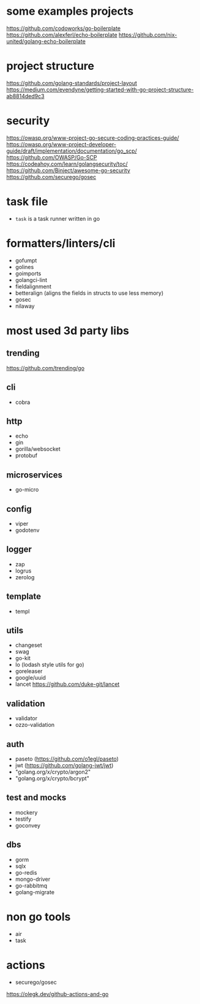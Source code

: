 # some examples projects

<https://github.com/codoworks/go-boilerplate>
<https://github.com/alexferl/echo-boilerplate>
<https://github.com/nix-united/golang-echo-boilerplate>

# project structure

<https://github.com/golang-standards/project-layout>
<https://medium.com/evendyne/getting-started-with-go-project-structure-ab8814ded9c3>

# security

<https://owasp.org/www-project-go-secure-coding-practices-guide/>
<https://owasp.org/www-project-developer-guide/draft/implementation/documentation/go_scp/>
<https://github.com/OWASP/Go-SCP>
<https://codeahoy.com/learn/golangsecurity/toc/>
<https://github.com/Binject/awesome-go-security>
<https://github.com/securego/gosec>

# task file

- `task` is a task runner written in go

# formatters/linters/cli

- gofumpt
- golines
- goimports
- golangci-lint
- fieldalignment
- betteralign (aligns the fields in structs to use less memory)
- gosec
- nilaway

# most used 3d party libs

## trending

<https://github.com/trending/go>

## cli

- cobra

## http

- echo
- gin
- gorilla/websocket
- protobuf

## microservices

- go-micro

## config

- viper
- godotenv

## logger

- zap
- logrus
- zerolog

## template

- templ

## utils

- changeset
- swag
- go-kit
- lo (lodash style utils for go)
- goreleaser
- google/uuid
- lancet <https://github.com/duke-git/lancet>

## validation

- validator
- ozzo-validation

## auth

- paseto (<https://github.com/o1egl/paseto>)
- jwt (<https://github.com/golang-jwt/jwt>)
- "golang.org/x/crypto/argon2"
- "golang.org/x/crypto/bcrypt"

## test and mocks

- mockery
- testify
- goconvey

## dbs

- gorm
- sqlx
- go-redis
- mongo-driver
- go-rabbitmq
- golang-migrate

# non go tools

- air
- task

# actions

- securego/gosec

<https://olegk.dev/github-actions-and-go>
